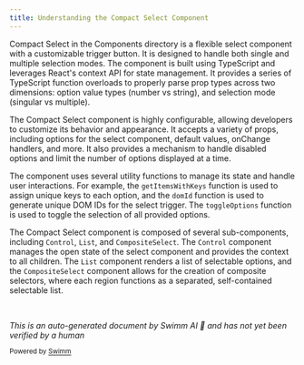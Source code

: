 ```yaml
---
title: Understanding the Compact Select Component
---
```

Compact Select in the Components directory is a flexible select component with a customizable trigger button. It is designed to handle both single and multiple selection modes. The component is built using TypeScript and leverages React's context API for state management. It provides a series of TypeScript function overloads to properly parse prop types across two dimensions: option value types (number vs string), and selection mode (singular vs multiple).

The Compact Select component is highly configurable, allowing developers to customize its behavior and appearance. It accepts a variety of props, including options for the select component, default values, onChange handlers, and more. It also provides a mechanism to handle disabled options and limit the number of options displayed at a time.

The component uses several utility functions to manage its state and handle user interactions. For example, the `getItemsWithKeys` function is used to assign unique keys to each option, and the `domId` function is used to generate unique DOM IDs for the select trigger. The `toggleOptions` function is used to toggle the selection of all provided options.

The Compact Select component is composed of several sub-components, including `Control`, `List`, and `CompositeSelect`. The `Control` component manages the open state of the select component and provides the context to all children. The `List` component renders a list of selectable options, and the `CompositeSelect` component allows for the creation of composite selectors, where each region functions as a separated, self-contained selectable list.

&nbsp;

*This is an auto-generated document by Swimm AI 🌊 and has not yet been verified by a human*

<SwmMeta version="3.0.0" repo-id="Z2l0aHViJTNBJTNBc2VudHJ5LWRlbW8lM0ElM0FTd2ltbS1EZW1v" repo-name="sentry-demo" doc-type="overview"><sup>Powered by [Swimm](/)</sup></SwmMeta>
